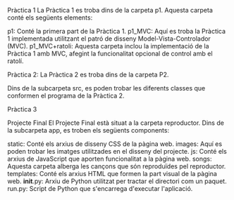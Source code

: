 Pràctica 1
La Pràctica 1 es troba dins de la carpeta p1. Aquesta carpeta conté els següents elements:

p1: Conté la primera part de la Pràctica 1.
p1_MVC: Aquí es troba la Pràctica 1 implementada utilitzant el patró de disseny Model-Vista-Controlador (MVC).
p1_MVC+ratoli: Aquesta carpeta inclou la implementació de la Pràctica 1 amb MVC, afegint la funcionalitat opcional de control amb el ratolí.

Pràctica 2:
La Pràctica 2 es troba dins de la carpeta P2. 

Dins de la subcarpeta src, es poden trobar les diferents classes que conformen el programa de la Pràctica 2.

Pràctica 3


Projecte Final
El Projecte Final està situat a la carpeta reproductor. Dins de la subcarpeta app, es troben els següents components:

static: Conté els arxius de disseny CSS de la pàgina web.
images: Aquí es poden trobar les imatges utilitzades en el disseny del projecte.
js: Conté els arxius de JavaScript que aporten funcionalitat a la pàgina web.
songs: Aquesta carpeta alberga les cançons que són reproduïdes pel reproductor.
templates: Conté els arxius HTML que formen la part visual de la pàgina web.
__init__.py: Arxiu de Python utilitzat per tractar el directori com un paquet.
run.py: Script de Python que s'encarrega d'executar l'aplicació.
